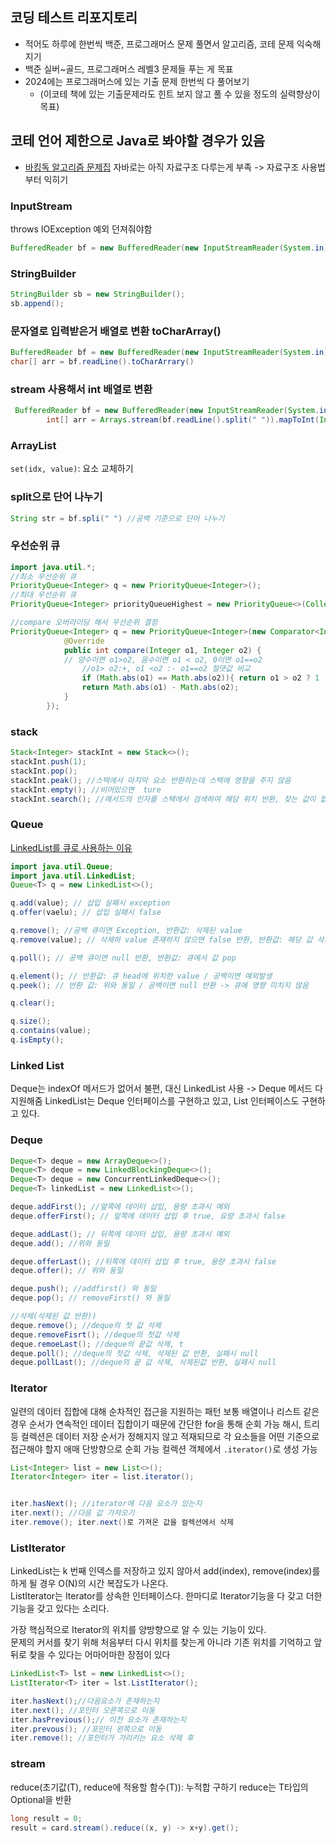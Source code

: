 ## 코딩 테스트 리포지토리

- 적어도 하루에 한번씩 백준, 프로그래머스 문제 풀면서 알고리즘, 코테 문제 익숙해지기
- 백준 실버~골드, 프로그래머스 레벨3 문제들 푸는 게 목표
- 2024에는 프로그래머스에 있는 기출 문제 한번씩 다 풀어보기
  - (이코테 책에 있는 기출문제라도 힌트 보지 않고 풀 수 있을 정도의 실력향상이 목표)

## 코테 언어 제한으로 Java로 봐야할 경우가 있음

- [바킹독 알고리즘 문제집](https://github.com/encrypted-def/basic-algo-lecture/blob/master/workbook.md)
  자바로는 아직 자료구조 다루는게 부족 -> 자료구조 사용법부터 익히기

### InputStream

throws IOException 예외 던져줘야함

```java
BufferedReader bf = new BufferedReader(new InputStreamReader(System.in));
```

### StringBuilder

```java
StringBuilder sb = new StringBuilder();
sb.append();
```

### 문자열로 입력받은거 배열로 변환 toCharArray()

```java
BufferedReader bf = new BufferedReader(new InputStreamReader(System.in));
char[] arr = bf.readLine().toCharArrary()
```

### stream 사용해서 int 배열로 변환
```java
 BufferedReader bf = new BufferedReader(new InputStreamReader(System.in));
        int[] arr = Arrays.stream(bf.readLine().split(" ")).mapToInt(Integer::parseInt).toArray();
```

### ArrayList
`set(idx, value)`: 요소 교체하기

### split으로 단어 나누기

```java
String str = bf.spli(" ") //공백 기준으로 단어 나누기
```

### 우선순위 큐

```java
import java.util.*;
//최소 우선순위 큐
PriorityQueue<Integer> q = new PriorityQueue<Integer>();
//최대 우선순위 큐
PriorityQueue<Integer> priorityQueueHighest = new PriorityQueue<>(Collections.reverseOrder());

//compare 오버라이딩 해서 우선순위 결정
PriorityQueue<Integer> q = new PriorityQueue<Integer>(new Comparator<Integer>() {
            @Override
            public int compare(Integer o1, Integer o2) {
            // 양수이면 o1>o2, 음수이면 o1 < o2, 0이면 o1==o2
                //o1> o2:+, o1 <o2 :- o1==o2 절댓값 비교
                if (Math.abs(o1) == Math.abs(o2)){ return o1 > o2 ? 1 : -1;}
                return Math.abs(o1) - Math.abs(o2);
            }
        });
```

### stack

```java
Stack<Integer> stackInt = new Stack<>();
stackInt.push(1);
stackInt.pop();
stackInt.peak(); //스택에서 마지막 요소 반환하는데 스택에 영향을 주지 않음
stackInt.empty(); //비어있으면  ture
stackInt.search(); //메서드의 인자를 스택에서 검색하여 해당 위치 반환, 찾는 값이 없을 경우 -1 반환
```

### Queue
[LinkedList를 큐로 사용하는 이유](https://mystudylog.tistory.com/199#3.2%20LinkedList%20%ED%81%B4%EB%9E%98%EC%8A%A4-1)

```java
import java.util.Queue;
import java.util.LinkedList;
Queue<T> q = new LinkedList<>();

q.add(value); // 삽입 실패시 exception
q.offer(vaelu); // 삽입 실패시 false

q.remove(); //공백 큐이면 Exception, 반환값: 삭제된 value
q.remove(value); // 삭제하 value 존재하지 않으면 false 반환, 반환값: 해당 값 삭제후 ture

q.poll(); // 공백 큐이면 null 반환, 반환값: 큐에서 값 pop

q.element(); // 반환값: 큐 head에 위치한 value / 공백이면 예외발생
q.peek(); // 반환 값: 위와 동일 / 공백이면 null 반환 -> 큐에 영향 미치지 않음

q.clear();

q.size();
q.contains(value);
q.isEmpty();
```

### Linked List

Deque는 indexOf 메서드가 없어서 불편, 대신 LinkedList 사용 -> Deque 메서드 다 지원해줌
LinkedList는 Deque 인터페이스를 구현하고 있고, List 인터페이스도 구현하고 있다.

### Deque

```java
Deque<T> deque = new ArrayDeque<>();
Deque<T> deque = new LinkedBlockingDeque<>();
Deque<T> deque = new ConcurrentLinkedDeque<>();
Deque<T> linkedList = new LinkedList<>();

deque.addFirst(); //앞쪽에 데이터 삽입, 용량 초과시 예외
deque.offerFirst(); // 앞쪽에 데이터 삽입 후 true, 요량 초과시 false

deque.addLast(); // 뒤쪽에 데이터 삽입, 용량 초과시 예외
deque.add(); //위와 동일

deque.offerLast(); //뒤쪽에 데이터 삽입 후 true, 용량 초과시 false
deque.offer(); // 위와 동일

deque.push(); //addfirst() 와 동일
deque.pop(); // removeFirst() 와 동일

//삭제(삭제된 값 반환))
deque.remove(); //deque의 첫 값 삭제
deque.removeFisrt(); //deque의 첫값 삭제
deque.remoeLast(); //deque의 끝값 삭제, t
deque.poll(); //deque의 첫값 삭제, 삭제된 값 반환, 실패시 null
deque.pollLast(); //deque의 끝 값 삭제, 삭제된값 반환, 실패시 null

```
### Iterator
일련의 데이터 집합에 대해 순차적인 접근을 지원하는 패턴
보통 배열이나 리스트 같은 경우 순서가 연속적인 데이터 집합이기 때문에 간단한 for을 통해 순회 가능
해시, 트리 등 컬렉션은 데이터 저장 순서가 정해지지 않고 적재되므로 각 요소들을 어떤 기준으로 접근해야 할지 애매
단방향으로 순회 가능
컬렉션 객체에서 `.iterator()`로 생성 가능
```java
List<Integer> list = new List<>();
Iterator<Integer> iter = list.iterator();


iter.hasNext(); //iterator에 다음 요소가 있는지
iter.next(); //다음 값 가져오기
iter.remove(); iter.next()로 가져온 값을 컬렉션에서 삭제
```


### ListIterator

LinkedList는 k 번째 인덱스를 저장하고 있지 않아서 add(index), remove(index)를 하게 될 경우 O(N)의 시간 복잡도가 나온다.  
ListIterator는 Iterator를 상속한 인터페이스다. 한마디로 Iterator기능을 다 갖고 더한 기능을 갖고 있다는 소리다.

가장 핵심적으로 Iterator의 위치를 양방향으로 알 수 있는 기능이 있다.  
문제의 커서를 찾기 위해 처음부터 다시 위치를 찾는게 아니라 기존 위치를 기억하고 앞 뒤로 찾을 수 있다는 어마어마한 장점이 있다

```java
LinkedList<T> lst = new LinkedList<>();
ListIterator<T> iter = lst.ListIterator();

iter.hasNext();//다음요소가 존재하는지
iter.next(); //포인터 오른쪽으로 이동
iter.hasPrevious();// 이전 요소가 존재하는지
iter.prevous(); //포인터 왼쪽으로 이동
iter.remove(); //포인터가 가리키는 요소 삭제 후
```

### stream
reduce(초기값(T), reduce에 적용할 함수(T)): 누적합 구하기
reduce는 T타입의 Optional을 반환
```java
long result = 0;
result = card.stream().reduce((x, y) -> x+y).get();
```

